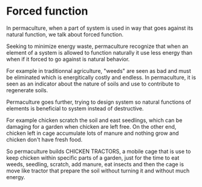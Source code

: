 # Forced function

In permaculture, when a part of system is used in way that goes against its natural function, we talk about forced function.

Seeking to minimize energy waste, permaculture recognize that when an element of a system is allowed to function naturally it use less energy than when if it forced to go against is natural behavior.

For example in traditionnal agriculture, "weeds" are seen as bad and must be eliminated which is energitically costly and endless. In permaculture, it is seen as an indicator about the nature of soils and use to contribute to regenerate soils.

Permaculture goes further, trying to design system so natural functions of elements is beneficial to system instead of destructive.


For example chicken scratch the soil and east seedlings, which can be damaging for a garden when chicken are left free. On the other end, chicken left in cage accumulate lots of manure and nothing grow and chicken don't have fresh food.

So permaculture builds CHICKEN TRACTORS, a mobile cage that is use to keep chicken within specific parts of a garden, just for the time to eat weeds, seedling, scratch, add manure, eat insects and then the cage is move like tractor that prepare the soil without turning it and without much energy.

